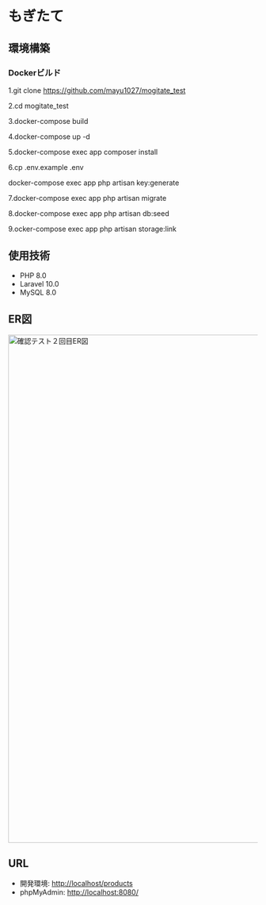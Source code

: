 # もぎたて

## 環境構築

### Dockerビルド

1.git clone https://github.com/mayu1027/mogitate_test

2.cd mogitate_test

3.docker-compose build

4.docker-compose up -d

5.docker-compose exec app composer install

6.cp .env.example .env

  docker-compose exec app php artisan key:generate


7.docker-compose exec app php artisan migrate

8.docker-compose exec app php artisan db:seed

9.ocker-compose exec app php artisan storage:link

## 使用技術

- PHP 8.0  
- Laravel 10.0  
- MySQL 8.0

## ER図

<img width="1536" height="1024" alt="確認テスト２回目ER図" src="https://github.com/user-attachments/assets/cbc56c38-5cfe-442c-bc8a-53d983843ecc" />

## URL

- 開発環境: [http://localhost/products](http://localhost/products)
- phpMyAdmin: [http://localhost:8080/](http://localhost:8080/)
